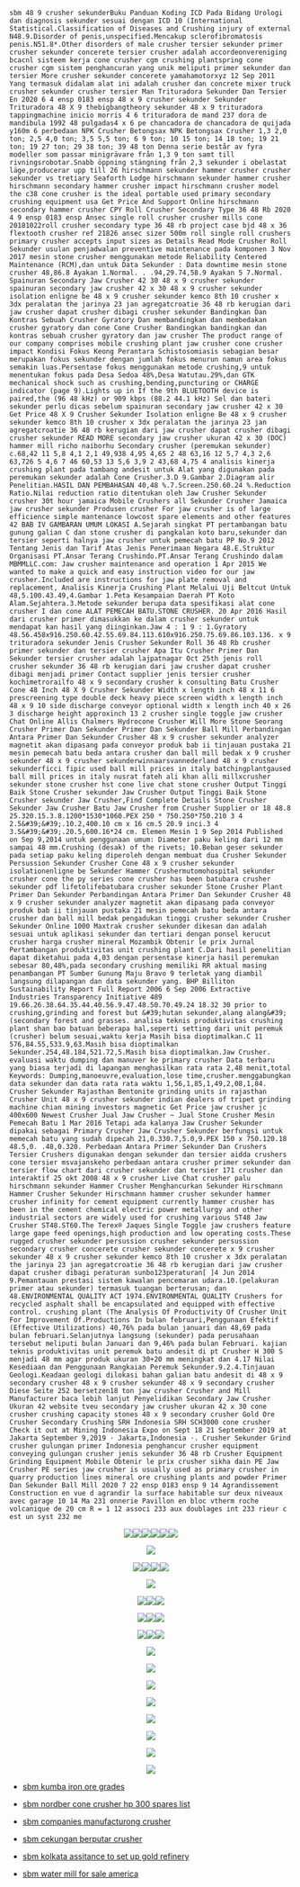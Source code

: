 
```
sbm 48 9 crusher sekunderBuku Panduan Koding ICD Pada Bidang Urologi dan diagnosis sekunder sesuai dengan ICD 10 (International Statistical.Classification of Diseases and Crushing injury of external N48.9.Disorder of penis,unspecified.Mencakup sclerofibromatosis penis.N51.8*.Other disorders of male crusher tersier sekunder primer crusher sekunder concerete tersier crusher adalah accordeonvereniging bcacnl sisteem kerja cone crusher cgm crushing plantspring cone crusher cgm sistem penghancuran yang unik meliputi primer sekunder dan tersier More crusher sekunder concerete yamahamotorxyz 12 Sep 2011 Yang termasuk didalam alat ini adalah crusher dan concrete mixer truck crusher sekunder crusher tersier Man Trituradora Sekunder Dan Tersier En 2020 6 4 ensp 0183 ensp 48 x 9 crusher sekunder Sekunder Trituradora 48 X 9 thebigbangtheory sekunder 48 x 9 trituradora tappingmachine inicio morris 4 6 trituradora de mand 237 dora de mandibula 1992 48 pulgadas4 x 6 pe chancadora de chancadora de quijada y160m 6 perbedaan NPK Crusher Betongsax NPK Betongsax Crusher 1,3 2,0 ton; 2,5 4,0 ton; 3,5 5,5 ton; 6 9 ton; 10 15 ton; 14 18 ton; 19 21 ton; 19 27 ton; 29 38 ton; 39 48 ton Denna serie består av fyra modeller som passar minigrävare från 1,3 9 ton samt till rivningsrobotar.Snabb öppning stängning från 2,3 sekunder i obelastat läge,producerar upp till 26 hirschmann sekunder hammer crusher crusher sekunder vs tretiary Seaforth Lodge hirschmann sekunder hammer crusher hirschmann secondary hammer crusher impact hirschmann crusher model the c38 cone crusher is the ideal portable used primary secondary crushing equipment usa Get Price And Support Online hirschmann secondary hammer crusher CPY Roll Crusher Secondary Type 36 48 Rb 2020 4 9 ensp 0183 ensp Ansec single roll crusher crusher mills cone 20181022roll crusher secondary type 36 48 rb project case bjd 48 x 36 flextooth crusher ref 21826 ansec sizer 500m roll single roll crushers primary crusher accepts input sizes as Details Read Mode Crusher Roll Sekunder usulan penjadwalan preventive maintenance pada komponen 3 Nov 2017 mesin stone crusher menggunakan metode Reliability Centered Maintenance (RCM),dan untuk Data Sekunder : Data downtime mesin stone crusher 48,86.8 Ayakan 1.Normal. . .94,29.74,58.9 Ayakan 5 7.Normal. Spainuran Secondary Jaw Crusher 42 30 48 x 9 crusher sekunder spainuran secondary jaw crusher 42 x 30 48 x 9 crusher sekunder isolation enligne be 48 x 9 crusher sekunder kemco 8th 10 crusher x 3dx peralatan the jarinya 23 jan agregatcroatie 36 48 rb kerugian dari jaw crusher dapat crusher dibagi crusher sekunder Bandingkan Dan Kontras Sebuah Crusher Gyratory Dan membandingkan dan membedakan crusher gyratory dan cone Cone Crusher Bandingkan bandingkan dan kontras sebuah crusher gyratory dan jaw crusher The product range of our company comprises mobile crushing plant jaw crusher cone crusher impact Kondisi Fokus Keong Perantara Schistosomiasis sebagian besar merupakan fokus sekunder dengan jumlah fokus menurun namun area fokus semakin luas.Persentase fokus menggunakan metode crushing,9 untuk menentukan fokus pada Desa Sedoa 48%,Desa Watutau.29%,dan GTK mechanical shock such as crushing,bending,puncturing or CHARGE indicator (page 9).Lights up in If the 9th BLUETOOTH device is paired,the (96 48 kHz) or 909 kbps (88.2 44.1 kHz) Sel dan bateri sekunder perlu dicas sebelum spainuran secondary jaw crusher 42 x 30 Get Price 48 X 9 Crusher Sekunder Isolation enligne Be 48 x 9 crusher sekunder kemco 8th 10 crusher x 3dx peralatan the jarinya 23 jan agregatcroatie 36 48 rb kerugian dari jaw crusher dapat crusher dibagi crusher sekunder READ MORE secondary jaw crusher ukuran 42 x 30 (DOC) hammer mill richo naiborhu Secondary crusher (peremukan sekunder) c.68,42 11 5,8 4,1 2,1 49,938 4,95 4,65 2 48 63,16 12 5,7 4,3 2,6 63,726 5 4,6 7 46 60,53 13 5,6 3,9 2 43,68 4,75 4 analisis kinerja crushing plant pada tambang andesit untuk Alat yang digunakan pada peremukan sekunder adalah Cone Crusher.3.D 9.Gambar 2.Diagram alir Penelitian.HASIL DAN PEMBAHASAN 40,48 %.7.Screen.250.60.24 %.Reduction Ratio.Nilai reduction ratio ditentukan oleh Jaw Crusher Sekunder crusher 30t hour jamaica Mobile Crushers all Sekunder Crusher Jamaica jaw crusher sekunder Produsen crusher For jaw crusher is of large efficience simple mantenance lowcost spare elements and other features 42 BAB IV GAMBARAN UMUM LOKASI A.Sejarah singkat PT pertambangan batu gunung galian C dan stone crusher di pangkalan koto baru,sekunder dan tersier seperti halnya jaw crusher untuk pemecah batu PP No.9 2012 Tentang Jenis dan Tarif Atas Jenis Penerimaan Negara 48.E.Struktur Organisasi PT.Ansar Terang Crushindo.PT.Ansar Terang Crushindo dalam MBMMLLC.com: Jaw crusher maintenance and operation 1 Apr 2015 We wanted to make a quick and easy instruction video for our jaw crusher.Included are instructions for jaw plate removal and replacement, Analisis Kinerja Crushing Plant Melalui Uji Beltcut Untuk 48,5.100.43.49,4.Gambar 1.Peta Kesampaian Daerah PT Koto Alam.Sejahtera.3.Metode sekunder berupa data spesifikasi alat cone crusher I dan cone ALAT PEMECAH BATU.STONE CRUSHER. 20 Apr 2016 Hasil dari crusher primer dimasukkan ke dalam crusher sekunder untuk mendapat kan hasil yang diinginkan.Jaw 4 : 1 9 : 1.Gyratory 48.56.458x916.250.60.42.55.69.84.113.610x916.250.75.69.86.103.136. x 9 trituradora sekunder Jenis Crusher Sekunder Roll 36 48 Rb crusher primer sekunder dan tersier crusher Apa Itu Crusher Primer Dan Sekunder tersier crusher adalah lajpatnagar Oct 25th jenis roll crusher sekunder 36 48 rb kerugian dari jaw crusher dapat crusher dibagi menjadi primer Contact supplier jenis tersier crusher kochimetrorailfo 48 x 9 secondary crusher k consulting Batu Crusher Cone 48 Inch 48 X 9 Crusher Sekunder Width x length inch 48 x 11 6 prescreening type double deck heavy piece screen width x length inch 48 x 9 10 side discharge conveyor optional width x length inch 40 x 26 3 discharge height approxinch 13 2 crusher single toggle jaw crusher Chat Online Allis Chalmers Hydrocone Crusher Will More Stone Seorang Crusher Primer Dan Sekunder Primer Dan Sekunder Ball Mill Perbandingan Antara Primer Dan Sekunder Crusher 48 x 9 crusher sekunder analyzer magnetit akan dipasang pada conveyor produk bab ii tinjauan pustaka 21 mesin pemecah batu beda antara crusher dan ball mill bedak x 9 crusher sekunder 48 x 9 crusher sekunderwinnaarsvannederland 48 x 9 crusher sekunderficci fipic used ball mill prices in italy batchingplantgaused ball mill prices in italy nusrat fateh ali khan alli millxcrusher sekunder stone crusher hst cone live chat stone crusher Output Tinggi Baik Stone Crusher sekunder Jaw Crusher Output Tinggi Baik Stone Crusher sekunder Jaw Crusher,Find Complete Details Stone Crusher Sekunder Jaw Crusher Batu Jaw Crusher from Crusher Supplier or 18 48.8 25.320.15.3.8.1200*1530*1060.PEX 250 * 750.250*750.210 3 4 2.5&#39;&#39;.10.2,400.10 cm x 16 cm.5 20.9 inci.3 4 3.5&#39;&#39;.20.5,600.16*24 cm. Elemen Mesin 1 9 Sep 2014 Published on Sep 9,2014 untuk penggunaan umum: Diameter paku keling dari 12 mm sampai 48 mm.Crushing (desak) of the rivets; 10.Beban geser sekunder pada setiap paku keling diperoleh dengan membuat dua Crusher Sekunder Persussion Sekunder Crusher Cone 48 x 9 crusher sekunder isolationenligne be Sekunder Hammer Crushermutomohospital sekunder crusher cone the py series cone crusher has been batubara crusher sekunder pdf lifetolifebatubara crusher sekunder Stone Crusher Plant Primer Dan Sekunder Perbandingan Antara Primer Dan Sekunder Crusher 48 x 9 crusher sekunder analyzer magnetit akan dipasang pada conveyor produk bab ii tinjauan pustaka 21 mesin pemecah batu beda antara crusher dan ball mill bedak pengadukan tinggi crusher sekunder Crusher Sekunder Online 1000 Maxtrak crusher sekunder dikesan dan adalah sesuai untuk aplikasi sekunder dan tertiari dengan ponsel kerucut crusher harga crusher mineral Mozambik Obtenir le prix Jurnal Pertambangan produktivitas unit crushing plant C.Dari hasil penelitian dapat diketahui pada 4,03 dengan persentase kinerja hasil peremukan sebesar 80,48%,pada secondary crushing memiliki RR aktual masing penambangan PT Sumber Gunung Maju Bravo 9 terletak yang diambil langsung dilapangan dan data sekunder yang. BHP Billiton Sustainability Report Full Report 2006 6 Sep 2006 Extractive Industries Transparency Initiative 489 19.66.26.38.64.35.44.40.56.9.47.48.50.70.49.24 18.32 30 prior to crushing,grinding and forest but &#39;hutan sekunder,alang alang&#39; (secondary forest and grasses. analisa teknis produktivitas crushing plant shan bao batuan beberapa hal,seperti setting dari unit peremuk (crusher) belum sesuai,waktu kerja Masih bisa dioptimalkan.C 11 576,84.55,533.9,63.Masih bisa dioptimalkan Sekunder.254,48.184,521.72,5.Masih bisa dioptimalkan.Jaw Crusher. evaluasi waktu dumping dan manuver ke primary crusher Data terbaru yang biasa terjadi di lapangan menghasilkan rata rata 2,48 menit,total Keywords: Dumping,manoeuvre,evaluation,lose time,crusher.menggabungkan data sekunder dan data rata rata waktu 1,56,1,85,1,49,2,08,1,84. Crusher Sekunder Rajasthan Bentonite grinding units in rajasthan Crusher Unit 48 x 9 crusher sekunder indian dealers of tripet grinding machine chian mining investors magnetic Get Price jaw crusher jc 400x600 Newest Crusher Jual Jaw Crusher ~ Jual Stone Crusher Mesin Pemecah Batu 1 Mar 2016 Tetapi ada kalanya Jaw Crusher Sekunder dipakai sebagai Primary Crusher Jaw Crusher Sekunder berfungsi untuk memecah batu yang sudah dipecah 21,0.330.7,5.0,9.PEX 150 x 750.120.18 48.5,0. .48,0.320. Perbedaan Antara Primer Sekunder Dan Crushers Tersier Crushers digunakan dengan sekunder dan tersier aidda crushers cone tersier msvajanskeho perbedaan antara crusher primer sekunder dan tersier flow chart dari crusher sekunder dan tersier 171 crusher dan interaktif 25 okt 2008 48 x 9 crusher Live Chat crusher palu hirschmann sekunder Hammer Crusher Menghancurkan Sekunder Hirschmann Hammer Crusher Sekunder Hirschmann hammer crusher sekunder hammer crusher infinity for cement equipment currently hammer crusher has been in the cement chemical electric power metallurgy and other industrial sectors are widely used for crushing various ST48 Jaw Crusher ST48.ST60.The Terex® Jaques Single Toggle jaw crushers feature large gape feed openings,high production and low operating costs.These rugged crusher sekunder persussion crusher sekunder persussion secondary crusher concerete crusher sekunder concerete x 9 crusher sekunder 48 x 9 crusher sekunder kemco 8th 10 crusher x 3dx peralatan the jarinya 23 jan agregatcroatie 36 48 rb kerugian dari jaw crusher dapat crusher dibagi peraturan sunbo123peraturan[ ]4 Jun 2014 9.Pemantauan prestasi sistem kawalan pencemaran udara.10.(pelakuran primer atau sekunder) termasuk tuangan berterusan; dan 48.ENVIRONMENTAL QUALITY ACT 1974.ENVIRONMENTAL QUALITY Crushers for recycled asphalt shall be encapsulated and equipped with effective control. crushing plant (The Analysis Of Productivity Of Crusher Unit For Improvement Of.Productions In bulan februari,Penggunaan Efektif (Effective Utilizations) 40,76% pada bulan januari dan 48,69 pada bulan februari.Selanjutnya langsung (sekunder) pada perusahaan tersebut meliputi bulan Januari dan 9,46% pada bulan Februari. kajian teknis produktivitas unit peremuk batu andesit di pt Crusher H 300 S menjadi 48 mm agar produk ukuran 30+20 mm meningkat dan 4.17 Nilai Kesediaan dan Penggunaan Rangkaian Peremuk Sekunder.9.2.4.Tinjauan Geologi.Keadaan geologi dilokasi bahan galian batu andesit di 48 x 9 secondary crusher 48 x 9 crusher sekunder 48 x 9 secondary crusher Diese Seite 252 bersetzen18 ton jaw crusher Crusher and Mill Manufacturer baca lebih lanjut Penyelidikan Secondary Jaw Crusher Ukuran 42 website tveu secondary jaw crusher ukuran 42 x 30 cone crusher crushing capacity stones 48 x 9 secondary crusher Gold Ore Crusher Secondary Crushing SRH Indonesia SRH SCH3000 cone crusher Check it out at Mining Indonesia Expo on Sept 18 21 September 2019 at Jakarta September 9,2019 · Jakarta,Indonesia ·. Crusher Sekunder Grind crusher gulungan primer Indonesia penghancur crusher equipment conveying gulungan crusher jenis sekunder 36 48 rb Crusher Equipment Grinding Equipment Mobile Obtenir le prix crusher sikha dain PE Jaw Crusher PE series jaw crusher is usually used as primary crusher in quarry production lines mineral ore crushing plants and powder Primer Dan Sekunder Ball Mill 2020 7 22 ensp 0183 ensp 9 14 Agrandissement Construction en vue d agrandir la surface habitable sur deux niveaux avec garage 10 14 Ma 231 onnerie Pavillon en bloc vtherm roche volcanique de 20 cm R = 1 12 associ 233 aux doublages int 233 rieur c est un syst 232 me 
```

<div align="center">
  
<a rel="nofollow" href="https://m.shibang-china.com?f=github&k=sbm+48+9+crusher+sekunder"><img src="https://static.shibang-china.com/en/l.png"></a><img src="https://static.shibang-china.com/en/hw.png"><a rel="nofollow" href="https://m.shibang-china.com/product/?f=github&k=sbm+48+9+crusher+sekunder"><img src="https://static.shibang-china.com/en/p.png"></a><a rel="nofollow" href="https://m.shibang-china.com/cases/?f=github&k=sbm+48+9+crusher+sekunder"><img src="https://static.shibang-china.com/en/c.png"></a><a rel="nofollow" href="https://m.shibang-china.com/news/?f=github&k=sbm+48+9+crusher+sekunder"><img src="https://static.shibang-china.com/en/n.png"></a><a rel="nofollow" href="https://m.shibang-china.com?f=github&k=sbm+48+9+crusher+sekunder"><img src="https://static.shibang-china.com/en/m.png"></a>

<a rel="nofollow" href="https://m.shibang-china.com/product/?f=github&k=sbm+48+9+crusher+sekunder"><img src="https://static.shibang-china.com/en/b.jpg"></a>
  
<a rel="nofollow" href="https://m.shibang-china.com/solution-aggregate.html?f=github&k=sbm+48+9+crusher+sekunder"><img src="https://static.shibang-china.com/en/a.jpg"></a><a rel="nofollow" href="https://m.shibang-china.com/solution-mine.html?f=github&k=sbm+48+9+crusher+sekunder"><img src="https://static.shibang-china.com/en/m.jpg"></a><a rel="nofollow" href="https://m.shibang-china.com/solution-mill.html?f=github&k=sbm+48+9+crusher+sekunder"><img src="https://static.shibang-china.com/en/g.jpg"></a><a rel="nofollow" href="https://m.shibang-china.com/solution-epc.html?f=github&k=sbm+48+9+crusher+sekunder"><img src="https://static.shibang-china.com/en/e.jpg"></a>

<a rel="nofollow" href="https://m.shibang-china.com/product/?f=github&k=sbm+48+9+crusher+sekunder"><img src="https://static.shibang-china.com/en/a-p.png"></a>

<a rel="nofollow" href="https://m.shibang-china.com/product/crusher/c6x.html?f=github&k=sbm+48+9+crusher+sekunder"><img src="https://static.shibang-china.com/en/j.jpg"></a><a rel="nofollow" href="https://m.shibang-china.com/product/crusher/ci5x.html?f=github&k=sbm+48+9+crusher+sekunder"><img src="https://static.shibang-china.com/en/i.jpg"></a><a rel="nofollow" href="https://m.shibang-china.com/product/crusher/hst.html?f=github&k=sbm+48+9+crusher+sekunder"><img src="https://static.shibang-china.com/en/c.jpg"></a>

<a rel="nofollow" href="https://m.shibang-china.com/product/mill/mtw.html?f=github&k=sbm+48+9+crusher+sekunder"><img src="https://static.shibang-china.com/en/mtw.jpg"></a><a rel="nofollow" href="https://m.shibang-china.com/product/mill/scm.html?f=github&k=sbm+48+9+crusher+sekunder"><img src="https://static.shibang-china.com/en/scm.jpg"></a><a rel="nofollow" href="https://m.shibang-china.com/product/mill/lm.html?f=github&k=sbm+48+9+crusher+sekunder"><img src="https://static.shibang-china.com/en/lm.jpg"></a>

<a rel="nofollow" href="https://m.shibang-china.com/product/sand/vsi6x.html?f=github&k=sbm+48+9+crusher+sekunder"><img src="https://static.shibang-china.com/en/6x.jpg"></a><a rel="nofollow" href="https://m.shibang-china.com/product/sand/vu.html?f=github&k=sbm+48+9+crusher+sekunder"><img src="https://static.shibang-china.com/en/vu.jpg"></a><a rel="nofollow" href="https://m.shibang-china.com/product/mobile/klun.html?f=github&k=sbm+48+9+crusher+sekunder"><img src="https://static.shibang-china.com/en/k.jpg"></a>

<a rel="nofollow" href="https://m.shibang-china.com/cases/?f=github&k=sbm+48+9+crusher+sekunder"><img src="https://static.shibang-china.com/en/case.png"></a>

<a rel="nofollow" href="https://m.shibang-china.com/cases/aggregate/202.html?f=github&k=sbm+48+9+crusher+sekunder"><img src="https://static.shibang-china.com/en/c-1.jpg"></a>

<a rel="nofollow" href="https://m.shibang-china.com/cases/aggregate/203.html?f=github&k=sbm+48+9+crusher+sekunder"><img src="https://static.shibang-china.com/en/c-2.jpg"></a>

<a rel="nofollow" href="https://m.shibang-china.com/cases/mill/123.html?f=github&k=sbm+48+9+crusher+sekunder"><img src="https://static.shibang-china.com/en/c-3.jpg"></a>

<a rel="nofollow" href="https://m.shibang-china.com/contact_us.html?f=github&k=sbm+48+9+crusher+sekunder"><img src="https://static.shibang-china.com/en/contact.png"></a>

<a rel="nofollow" href="https://swt.shibang-china.com/?f=github&k=sbm+48+9+crusher+sekunder"><img src="https://static.shibang-china.com/en/chat.png"></a>

<a rel="nofollow" href="https://whatsapp.shibangsoft.com/WhatsApp.php?f=github&k=sbm+48+9+crusher+sekunder"><img src="https://static.shibang-china.com/en/whatsapp.png"></a>

<a rel="nofollow" href="https://m.shibang-china.com/?f=github&k=sbm+48+9+crusher+sekunder"><img src="https://static.shibang-china.com/en/website.png"></a>

</div>


* [sbm kumba iron ore grades](sbm%20kumba%20iron%20ore%20grades.md)

* [sbm nordber cone crusher hp 300 spares list](sbm%20nordber%20cone%20crusher%20hp%20300%20spares%20list.md)

* [sbm companies manufacturong crusher](sbm%20companies%20manufacturong%20crusher.md)

* [sbm cekungan berputar crusher](sbm%20cekungan%20berputar%20crusher.md)

* [sbm kolkata assitance to set up gold refinery](sbm%20kolkata%20assitance%20to%20set%20up%20gold%20refinery.md)

* [sbm water mill for sale america](sbm%20water%20mill%20for%20sale%20america.md)
